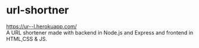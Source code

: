 # url-shortner
<a>https://ur--l.herokuapp.com/</a>
<br>
A URL shortener made with backend in Node.js and Express and frontend in HTML,CSS & JS.
